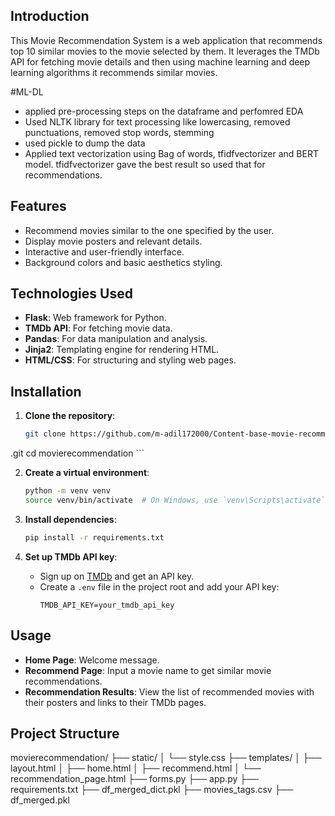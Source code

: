 ## Introduction
This Movie Recommendation System is a web application that recommends top 10 similar movies to the movie selected by them. It leverages the TMDb API for fetching movie details and then using machine learning and deep learning algorithms it recommends similar movies.

#ML-DL
- applied pre-processing steps on the dataframe and perfomred EDA
- Used NLTK library for text processing like lowercasing, removed punctuations, removed stop words, stemming
- used pickle to dump the data
- Applied text vectorization using Bag of words, tfidfvectorizer and BERT model. tfidfvectorizer gave the best result so used that for recommendations.
  

## Features
- Recommend movies similar to the one specified by the user.
- Display movie posters and relevant details.
- Interactive and user-friendly interface.
- Background colors and basic aesthetics styling.

## Technologies Used
- **Flask**: Web framework for Python.
- **TMDb API**: For fetching movie data.
- **Pandas**: For data manipulation and analysis.
- **Jinja2**: Templating engine for rendering HTML.
- **HTML/CSS**: For structuring and styling web pages.

## Installation
1. **Clone the repository**:
    ```bash
    git clone https://github.com/m-adil172000/Content-base-movie-recommendation-system
.git
    cd movierecommendation
    ```

2. **Create a virtual environment**:
    ```bash
    python -m venv venv
    source venv/bin/activate  # On Windows, use `venv\Scripts\activate`
    ```

3. **Install dependencies**:
    ```bash
    pip install -r requirements.txt
    ```

4. **Set up TMDb API key**:
    - Sign up on [TMDb](https://www.themoviedb.org/) and get an API key.
    - Create a `.env` file in the project root and add your API key:
      ```plaintext
      TMDB_API_KEY=your_tmdb_api_key
      ```


## Usage
- **Home Page**: Welcome message.
- **Recommend Page**: Input a movie name to get similar movie recommendations.
- **Recommendation Results**: View the list of recommended movies with their posters and links to their TMDb pages.

## Project Structure
movierecommendation/
├── static/
│ └── style.css
├── templates/
│ ├── layout.html
│ ├── home.html
│ ├── recommend.html
│ └── recommendation_page.html
├── forms.py
├── app.py
├── requirements.txt
├── df_merged_dict.pkl
├── movies_tags.csv
├── df_merged.pkl

